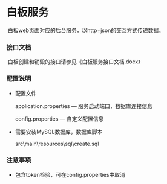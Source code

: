 # 白板服务

​	白板web页面对应的后台服务，以http+json的交互方式传递数据。

### 接口文档

​	白板创建和销毁的接口请参见《白板服务接口文档.docx》

### 配置说明

- 配置文件

  application.properties — 服务启动端口，数据库连接信息

  config.properties — 自定义配置信息

- 需要安装MySQL数据库，数据库脚本

  src\main\resources\sql\create.sql

### 注意事项

+ 包含token检验，可在config.properties中取消
